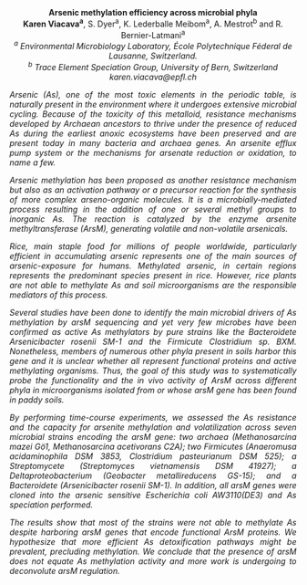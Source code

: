 <center><strong>Arsenic methylation efficiency across microbial phyla </strong>

<center><strong>Karen Viacava<sup>a</sup></strong>, S. Dyer<sup>a</sup>, K. Lederballe Meibom<sup>a</sup>, A. Mestrot<sup>b</sup>
and R. Bernier-Latmani<sup>a</sup>

<center><i><sup>a</sup> Environmental Microbiology Laboratory, École Polytechnique Féderal de Lausanne, Switzerland.</i>

<center><i><sup>b</sup> Trace Element Speciation Group, University of Bern, Switzerland </i>

<center><i>karen.viacava@epfl.ch <i>

<p style="text-align:justify">Arsenic (As), one of the most toxic elements in the periodic table, is
naturally present in the environment where it undergoes extensive
microbial cycling. Because of the toxicity of this metalloid, resistance
mechanisms developed by Archaean ancestors to thrive under the presence
of reduced As during the earliest anoxic ecosystems have been preserved
and are present today in many bacteria and archaea genes. An arsenite
efflux pump system or the mechanisms for arsenate reduction or
oxidation, to name a few.

<p style="text-align:justify">Arsenic methylation has been proposed as another resistance mechanism
but also as an activation pathway or a precursor reaction for the
synthesis of more complex arseno-organic molecules. It is a
microbially-mediated process resulting in the addition of one or several
methyl groups to inorganic As. The reaction is catalyzed by the enzyme
arsenite methyltransferase (ArsM), generating volatile and non-volatile
arsenicals.

<p style="text-align:justify">Rice, main staple food for millions of people worldwide, particularly
efficient in accumulating arsenic represents one of the main sources of
arsenic-exposure for humans. Methylated arsenic, in certain regions
represents the predominant species present in rice. However, rice plants
are not able to methylate As and soil microorganisms are the responsible
mediators of this process.

<p style="text-align:justify">Several studies have been done to identify the main microbial drivers of
As methylation by <i>arsM</i> sequencing and yet very few microbes have been
confirmed as active As methylators by pure strains like the Bacteroidete
<i>Arsenicibacter rosenii</i> SM-1 and the Firmicute <i>Clostridium</i> <i>sp</i>. BXM.
Nonetheless, members of numerous other phyla present in soils harbor
this gene and it is unclear whether all represent functional proteins
and active methylating organisms. Thus, the goal of this study was to
systematically probe the functionality and the <i>in vivo</i> activity of
ArsM across different phyla in microorganisms isolated from or whose
<i>arsM</i> gene has been found in paddy soils.

<p style="text-align:justify">By performing time-course experiments, we assessed the As resistance and
the capacity for arsenite methylation and volatilization across seven
microbial strains encoding the <i>arsM</i> gene: two archaea (<i>Methanosarcina
mazei</i> Gö1, <i>Methanosarcina acetivorans</i> C2A); two Firmicutes
(<i>Anaeromusa acidaminophila</i> DSM 3853, <i>Clostridium pasteurianum</i> DSM
525); a Streptomycete (<i>Streptomyces vietnamensis</i> DSM 41927); a
Deltaproteobacterium (<i>Geobacter metallireducens</i> GS-15); and a
Bacteroidete (<i>Arsenicibacter rosenii</i> SM-1). In addition, all <i>arsM</i>
genes were cloned into the arsenic sensitive <i>Escherichia coli</i>
AW3110(DE3) and As speciation performed.

<p style="text-align:justify">The results show that most of the strains were not able to methylate As
despite harboring <i>arsM</i> genes that encode functional ArsM proteins. We
hypothesize that more efficient As detoxification pathways might be
prevalent, precluding methylation. We conclude that the presence of
<i>arsM</i> does not equate As methylation activity and more work is
undergoing to deconvolute <i>arsM</i> regulation.
